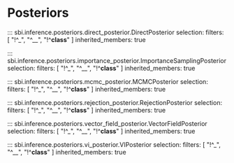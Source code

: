 # Posteriors

::: sbi.inference.posteriors.direct_posterior.DirectPosterior
    selection:
      filters: [ "!^_", "^__", "!^__class__" ]
      inherited_members: true

::: sbi.inference.posteriors.importance_posterior.ImportanceSamplingPosterior
    selection:
      filters: [ "!^_", "^__", "!^__class__" ]
      inherited_members: true

::: sbi.inference.posteriors.mcmc_posterior.MCMCPosterior
    selection:
      filters: [ "!^_", "^__", "!^__class__" ]
      inherited_members: true

::: sbi.inference.posteriors.rejection_posterior.RejectionPosterior
    selection:
      filters: [ "!^_", "^__", "!^__class__" ]
      inherited_members: true

::: sbi.inference.posteriors.vector_field_posterior.VectorFieldPosterior
    selection:
      filters: [ "!^_", "^__", "!^__class__" ]
      inherited_members: true

::: sbi.inference.posteriors.vi_posterior.VIPosterior
    selection:
      filters: [ "!^_", "^__", "!^__class__" ]
      inherited_members: true
